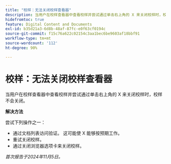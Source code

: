 ```yaml
---
title: "校样：无法关闭校样查看器"
description: 当用户在校样查看器中查看校样并尝试通过单击右上角的 X 来关闭校样时，校样不会关闭。有解决方法可用。
hidefromtoc: true
feature: Digital Content and Documents
exl-id: b35d21a3-6d8b-48af-87fc-e0f63cf0194c
source-git-commit: f15c76a622c02154c3aa1bec6be9603af18bbf91
workflow-type: tm+mt
source-wordcount: '112'
ht-degree: 90%

---
```


# 校样：无法关闭校样查看器

<!--
>[!NOTE]
>
>This issue was fixed on October 24, 2024.
-->

当用户在校样查看器中查看校样并尝试通过单击右上角的 X 来关闭校样时，校样不会关闭。

**解决方法**

尝试下列操作之一：

* 通过文档列表访问验证。 这可能使 X 能够按预期工作。
* 重试关闭校样。
* 通过关闭浏览器选项卡来关闭校样。

_首次报告于2024年11月5日。_
